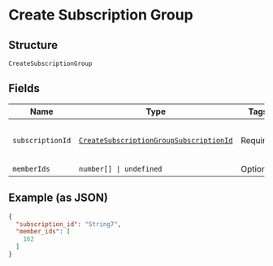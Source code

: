 
# Create Subscription Group

## Structure

`CreateSubscriptionGroup`

## Fields

| Name | Type | Tags | Description |
|  --- | --- | --- | --- |
| `subscriptionId` | [`CreateSubscriptionGroupSubscriptionId`](../../doc/models/containers/create-subscription-group-subscription-id.md) | Required | This is a container for one-of cases. |
| `memberIds` | `number[] \| undefined` | Optional | - |

## Example (as JSON)

```json
{
  "subscription_id": "String7",
  "member_ids": [
    162
  ]
}
```

